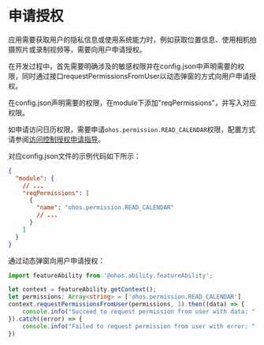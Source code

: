 # 申请授权


应用需要获取用户的隐私信息或使用系统能力时，例如获取位置信息、使用相机拍摄照片或录制视频等，需要向用户申请授权。


在开发过程中，首先需要明确涉及的敏感权限并在config.json中声明需要的权限，同时通过接口requestPermissionsFromUser以动态弹窗的方式向用户申请授权。


在config.json声明需要的权限，在module下添加"reqPermissions"，并写入对应权限。


如申请访问日历权限，需要申请`ohos.permission.READ_CALENDAR`权限，配置方式请参阅[访问控制授权申请指导](../security/accesstoken-guidelines.md#stage模型)。


  对应config.json文件的示例代码如下所示：

```json
{
  "module": {
    // ...
    "reqPermissions": [
      {
        "name": "ohos.permission.READ_CALENDAR"
        // ...
      }
    ]
  }
}
```


通过动态弹窗向用户申请授权：

```ts
import featureAbility from '@ohos.ability.featureAbility';

let context = featureAbility.getContext();  
let permissions: Array<string> = ['ohos.permission.READ_CALENDAR']
context.requestPermissionsFromUser(permissions, 1).then((data) => {    
    console.info("Succeed to request permission from user with data: " + JSON.stringify(data))
}).catch((error) => {    
    console.info("Failed to request permission from user with error: " + JSON.stringify(error))
})
```
